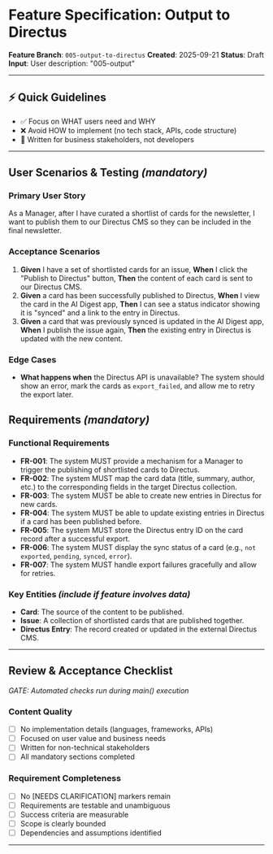 # Feature Specification: Output to Directus

**Feature Branch**: `005-output-to-directus`
**Created**: 2025-09-21
**Status**: Draft
**Input**: User description: "005-output"

---

## ⚡ Quick Guidelines
- ✅ Focus on WHAT users need and WHY
- ❌ Avoid HOW to implement (no tech stack, APIs, code structure)
- 👥 Written for business stakeholders, not developers

---

## User Scenarios & Testing *(mandatory)*

### Primary User Story
As a Manager, after I have curated a shortlist of cards for the newsletter, I want to publish them to our Directus CMS so they can be included in the final newsletter.

### Acceptance Scenarios
1. **Given** I have a set of shortlisted cards for an issue, **When** I click the "Publish to Directus" button, **Then** the content of each card is sent to our Directus CMS.
2. **Given** a card has been successfully published to Directus, **When** I view the card in the AI Digest app, **Then** I can see a status indicator showing it is "synced" and a link to the entry in Directus.
3. **Given** a card that was previously synced is updated in the AI Digest app, **When** I publish the issue again, **Then** the existing entry in Directus is updated with the new content.

### Edge Cases
- **What happens when** the Directus API is unavailable? The system should show an error, mark the cards as `export_failed`, and allow me to retry the export later.

## Requirements *(mandatory)*

### Functional Requirements
- **FR-001**: The system MUST provide a mechanism for a Manager to trigger the publishing of shortlisted cards to Directus.
- **FR-002**: The system MUST map the card data (title, summary, author, etc.) to the corresponding fields in the target Directus collection.
- **FR-003**: The system MUST be able to create new entries in Directus for new cards.
- **FR-004**: The system MUST be able to update existing entries in Directus if a card has been published before.
- **FR-005**: The system MUST store the Directus entry ID on the card record after a successful export.
- **FR-006**: The system MUST display the sync status of a card (e.g., `not exported`, `pending`, `synced`, `error`).
- **FR-007**: The system MUST handle export failures gracefully and allow for retries.

### Key Entities *(include if feature involves data)*
- **Card**: The source of the content to be published.
- **Issue**: A collection of shortlisted cards that are published together.
- **Directus Entry**: The record created or updated in the external Directus CMS.

---

## Review & Acceptance Checklist
*GATE: Automated checks run during main() execution*

### Content Quality
- [ ] No implementation details (languages, frameworks, APIs)
- [ ] Focused on user value and business needs
- [ ] Written for non-technical stakeholders
- [ ] All mandatory sections completed

### Requirement Completeness
- [ ] No [NEEDS CLARIFICATION] markers remain
- [ ] Requirements are testable and unambiguous
- [ ] Success criteria are measurable
- [ ] Scope is clearly bounded
- [ ] Dependencies and assumptions identified

---
